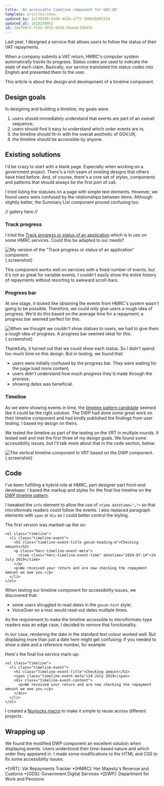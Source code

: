 ```yaml
---
title: 'An accessible timeline component for GOV.UK'
template: articles/show
updated_by: 1a730506-93d6-4d2b-a772-38062b802324
updated_at: 1618258952
id: 1def9973-f51d-4916-92bb-5baedc1984fe
---
```

Last year, I designed a service that allows users to follow the status of their VAT repayments. 

When a company submits a VAT return, HMRC's computer system automatically tracks its progress. Status codes are used to indicate the state of each claim. Basically, our service translated the status codes into English and presented them to the user.

This article is about the design and development of a timeline component.

## Design goals
In designing and building a timeline, my goals were:

1. users should immediately understand that events are part of an overall sequence;
2. users should find it easy to understand which order events are in; 
3. the timeline should fit-in with the overall aesthetic of GOV.UK;
4. the timeline should be accessible by anyone.

## Existing solutions
I'd be crazy to start with a blank page. Especially when working on a government project. There's a rich seam of existing designs that others have tried before. And, of course, there's a core set of styles, components and patterns that should always be the first port of call.

I tried listing the statuses on a page with simple text elements. However, we found users were confused by the relationships between items. Although slightly better, the Summary List component proved confusing too.

// gallery here //

### Track progress
I tried the [Track progress or status of an application](https://github.com/alphagov/govuk-design-system-backlog/issues/199) which is in use on some HMRC services. Could this be adapted to our needs?

![My version of the "Track progress or status of an application" component.](/assets/images/articles/2020-10-15-track-progress.png){.screenshot}

This component works well on services with a fixed number of events, but it's not so great for variable events. I couldn't easily show the entire history of repayments without resorting to awkward scroll-bars. 

### Progress bar
At one stage, it looked like obtaining the events from HMRC's system wasn't going to be possible. Therefore, we could only give users a rough idea of progress. We'd do this based on the average time for a repayment; a progress bar seemed perfect for this. 

![When we thought we couldn't show statues to users, we had to give them a rough idea of progress. A progress bar seemed ideal for this.](/assets/images/articles/2020-10-15-progress-bar.png){.screenshot}

Thankfully, it turned out that we could show each status. So I didn't spend too much time on this design. But in testing, we found that:

* users were initially confused by the progress bar. They were waiting for the page load more content;
* users didn't understand how much progress they'd made through the process;
* showing dates was beneficial. 

### Timeline
As we were showing events in time, the [timeline pattern candidate](https://github.com/alphagov/govuk-design-system-backlog/issues/105) seemed like it could be the right solution. The DWP had done some great work on their timeline component and had kindly published the findings from user testing. I based my design on theirs.

We tested the timeline as part of the testing on the VRT in multiple rounds. It tested well and met the first three of my design goals. We found some accessibility issues, but I'll talk more about that in the code section, below.

![The vertical timeline component in VRT based on the DWP component.](/assets/images/articles/2020-10-15-timeline.png){.screenshot}

## Code
I've been fulfilling a hybrid role at HMRC, part designer part front-end developer. I based the markup and styles for the final live timeline on the [DWP timeline pattern](https://dwp-design-examples.herokuapp.com/example/timeline). 

I tweaked the `info` element to allow the use of `<time datetime="…">` so that microformats readers could follow the events. I also replaced paragraph elements with `span` or `div` so I could better control the styling.

The first version was marked-up like so:

```
<ol class="timeline">
  <li class="timeline-event">
    <h2 class="timeline-event-title govuk-heading-m">Checking amount</h2>
    <p class="hmrc-timeline-event-meta">
      <time class="hmrc-timeline-event-time" datetime="2019-07-14">24 July 2019</time>
    </p>
    <p>We received your return and are now checking the repayment amount we owe you.</p>
  </li>
</ol>
```

When testing our timeline component for accessibility issues, we discovered that: 

* some users struggled to read dates in the `govuk-hint` style;
* VoiceOver on a mac would read-out dates multiple times.

As the requirement to make the timeline accessible to microformats-type readers was an edge case, I decided to remove that functionality. 

In our case, rendering the date in the standard text colour worked well. But displaying more than just a date here might get confusing; if you needed to show a date and a reference number, for example. 

Here's the final live service mark-up:

```
<ol class="timeline">
  <li class="timeline-event">
    <h2 class="timeline-event-title">Checking amount</h2>
    <span class="timeline-event-meta">24 July 2019</span>
    <div class="timeline-event-content">
      <p>We received your return and are now checking the repayment amount we owe you.</p>
    </div>
  </li>
</ol>
```

I created a [Nunjucks macro](https://github.com/roobottom/timeline) to make it simple to reuse across different projects.

## Wrapping up
We found the modified DWP component an excellent solution when displaying events. Users understood their time-based nature and which order they appeared in. I made some modifications to the HTML and CSS to fix some accessibility issues. 

*[VRT]: Vat Repayments Tracker
*[HMRC]: Her Majesty's Revenue and Customs
*[GDS]: Government Digital Services
*[DWP]: Department for Work and Pensions